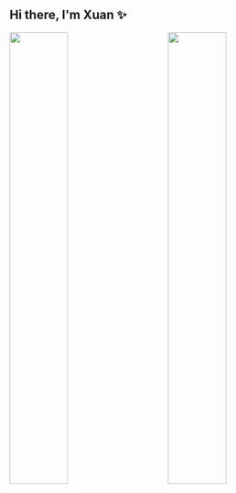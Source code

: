 
## Hi there, I'm Xuan  ✨

<img style="float:left" src="https://github-readme-stats.vercel.app/api/top-langs/?username=Xuanner&layout=compact" width="45%">
<img style="float:right" src="https://github-readme-stats.vercel.app/api?username=xuanner&show_icons=true&theme=radical" width="45%">



<!--
**Xuanner/Xuanner** is a ✨ _special_ ✨ repository because its `README.md` (this file) appears on your GitHub profile.

Here are some ideas to get you started:

- 🔭 I’m currently working on ...
- 🌱 I’m currently learning ...
- 👯 I’m looking to collaborate on ...
- 🤔 I’m looking for help with ...
- 💬 Ask me about ...
- 📫 How to reach me: ...
- 😄 Pronouns: ...
- ⚡ Fun fact: ...
-->
